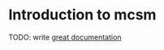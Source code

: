 # Introduction to mcsm

TODO: write [great documentation](http://jacobian.org/writing/what-to-write/)

